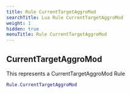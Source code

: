 ```yaml
---
title: Rule CurrentTargetAggroMod
searchTitle: Lua Rule CurrentTargetAggroMod
weight: 1
hidden: true
menuTitle: Rule CurrentTargetAggroMod
---
```

## CurrentTargetAggroMod

This represents a CurrentTargetAggroMod Rule
```lua
Rule.CurrentTargetAggroMod
```